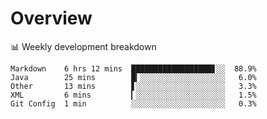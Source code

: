 # Overview

📊 Weekly development breakdown

```text
Markdown    6 hrs 12 mins  ██████████████████▋░░  88.9%
Java        25 mins        █▎░░░░░░░░░░░░░░░░░░░   6.0%
Other       13 mins        ▋░░░░░░░░░░░░░░░░░░░░   3.3%
XML         6 mins         ▎░░░░░░░░░░░░░░░░░░░░   1.5%
Git Config  1 min          ░░░░░░░░░░░░░░░░░░░░░   0.3%
```